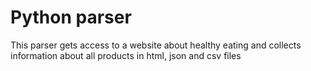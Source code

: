 # Python parser

This parser gets access to a website about healthy eating and collects information about all products in html, json and csv files
